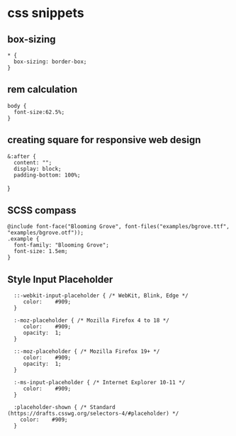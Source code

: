 # css snippets

## box-sizing

    * {
      box-sizing: border-box;
    }

## rem calculation

    body { 
      font-size:62.5%; 
    }

## creating square for responsive web design

    &:after {
      content: "";
      display: block;
      padding-bottom: 100%;
   }

## SCSS compass

    @include font-face("Blooming Grove", font-files("examples/bgrove.ttf", "examples/bgrove.otf"));
    .example {
      font-family: "Blooming Grove";
      font-size: 1.5em;
    }


## Style Input Placeholder

      ::-webkit-input-placeholder { /* WebKit, Blink, Edge */
         color:    #909;
      }
      
      :-moz-placeholder { /* Mozilla Firefox 4 to 18 */
         color:    #909;
         opacity:  1;
      }
      
      ::-moz-placeholder { /* Mozilla Firefox 19+ */
         color:    #909;
         opacity:  1;
      }
      
      :-ms-input-placeholder { /* Internet Explorer 10-11 */
         color:    #909;
      }
      
      :placeholder-shown { /* Standard (https://drafts.csswg.org/selectors-4/#placeholder) */
        color:    #909;
      }
